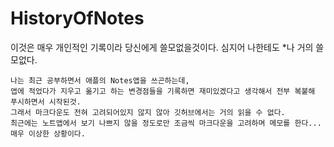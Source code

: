 # HistoryOfNotes
이것은 매우 개인적인 기록이라 당신에게 쓸모없을것이다. 심지어 나한테도 *나 거의 쓸모없다.

    나는 최근 공부하면서 애플의 Notes앱을 쓰곤하는데,
    앱에 적었다가 지우고 옮기고 하는 변경점들을 기록하면 재미있겠다고 생각해서 전부 복붙해 푸시하면서 시작된것.
    그래서 마크다운도 전혀 고려되어있지 않지 않아 깃허브에서는 거의 읽을 수 없다.
    최근에는 노트앱에서 보기 나쁘지 않을 정도로만 조금씩 마크다운을 고려하며 메모를 한다... 매우 이상한 상황이다.
